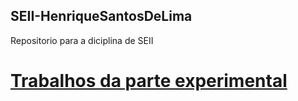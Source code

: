 ## SEII-HenriqueSantosDeLima
Repositorio para a diciplina de SEII

# [Trabalhos da parte experimental](https://github.com/GUI-FERREIRA/Projetos_SEMB)
